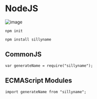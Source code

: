 # NodeJS
![image](https://github.com/rkapril/NodeJS/assets/61505106/bc01578c-1e1a-40b3-9532-233c2e50747e)

```
npm init
```
```
npm install sillyname
```
## CommonJS
```
var generateName = require("sillyname");
```
## ECMAScript Modules
```
import generateName from "sillyname";
```
